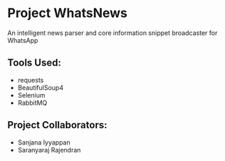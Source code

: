 # Project WhatsNews
An intelligent news parser and core information snippet broadcaster for WhatsApp

## Tools Used:
- requests
- BeautifulSoup4
- Selenium
- RabbitMQ

## Project Collaborators:
- Sanjana Iyyappan
- Saranyaraj Rajendran

